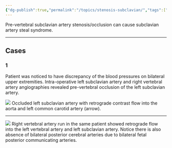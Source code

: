 ```yaml
---
{"dg-publish":true,"permalink":"/topics/stenosis-subclavian/","tags":["artery","syndrome"],"created":"2023-08-19T22:20:35.617-07:00","updated":"2023-09-10T21:28:44.340-07:00"}
---
```



Pre-vertebral subclavian artery stenosis/occlusion can cause subclavian artery steal syndrome.

---

## Cases

### 1

Patient was noticed to have discrepancy of the blood pressures on bilateral upper extremities. Intra-operative left subclavian artery and right vertebral artery angiographies revealed pre-vertebral occlusion of the left subclavian artery.

![](https://i.imgur.com/lXdHDLB.png)
Occluded left subclavian artery with retrograde contrast flow into the aorta and left common carotid artery (arrow).

----

![](https://i.imgur.com/s4xbEaU.png)
Right vertebral artery run in the same patient showed retrograde flow into the left vertebral artery and left subclavian artery. Notice there is also absence of bilateral posterior cerebral arteries due to bilateral fetal posterior communicating arteries.
